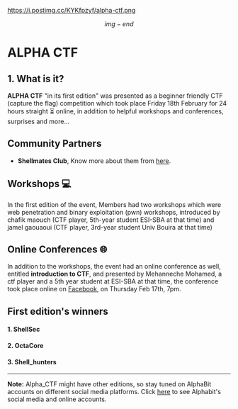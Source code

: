 https://i.postimg.cc/KYKfpzyf/alpha-ctf.png


$$img-end$$

# ALPHA CTF

## 1. What is it?

**ALPHA CTF** "in its first edition" was presented as a beginner friendly CTF (capture the flag) competition which took place Friday 18th February for 24 hours straight ⏳ online, in addition to helpful workshops and conferences, surprises and more... 

## Community Partners
* **Shellmates Club**, Know more about them from [here](https://www.shellmates.club/).

## Workshops :computer:

In the first edition of the event, Members had two workshops which were web penetration and binary exploitation (pwn) workshops, introduced by chafik maouch (CTF player, 5th-year student ESI-SBA at that time) and jamel gaouaoui (CTF player, 3rd-year student Univ Bouira at that time)

## Online Conferences :globe_with_meridians:

In addition to the workshops, the event had an online conference as well, entitled **introduction to CTF**, and presented by Mehanneche Mohamed, a ctf player and a 5th year student at ESI-SBA at that time, the conference took place online on [Facebook](https://www.facebook.com/AlphaBitClub/), on Thursday Feb 17th, 7pm.

## First edition's winners

#### 1. ShellSec
#### 2. OctaCore
#### 3. Shell_hunters

----

<strong>Note:</strong> Alpha_CTF might have other editions, so stay tuned on AlphaBit accounts on different social media platforms. Click <a href="#social">here</a> to see Alphabit's social media and online accounts.
